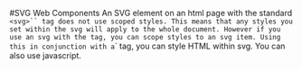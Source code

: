 #SVG Web Components
An SVG element on an html page with the standard `<svg>`` tag does not use scoped styles.
This means that any styles you set within the svg will apply to the whole document.
However if you use an svg with the `<object>` tag, you can scope styles to an svg item.
Using this in conjunction with a `<foreignObject>` tag, you can style HTML within svg.
You can also use javascript.
